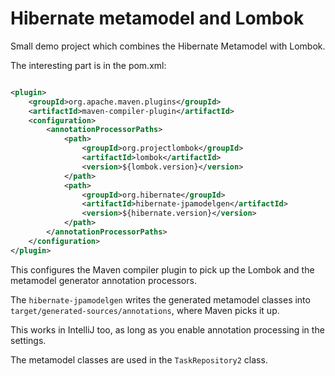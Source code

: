 # Hibernate metamodel and Lombok

Small demo project which combines the Hibernate Metamodel with Lombok.

The interesting part is in the pom.xml:

```xml

<plugin>
    <groupId>org.apache.maven.plugins</groupId>
    <artifactId>maven-compiler-plugin</artifactId>
    <configuration>
        <annotationProcessorPaths>
            <path>
                <groupId>org.projectlombok</groupId>
                <artifactId>lombok</artifactId>
                <version>${lombok.version}</version>
            </path>
            <path>
                <groupId>org.hibernate</groupId>
                <artifactId>hibernate-jpamodelgen</artifactId>
                <version>${hibernate.version}</version>
            </path>
        </annotationProcessorPaths>
    </configuration>
</plugin>
```

This configures the Maven compiler plugin to pick up the Lombok and the metamodel generator annotation processors.

The `hibernate-jpamodelgen` writes the generated metamodel classes into `target/generated-sources/annotations`, where
Maven picks it up.

This works in IntelliJ too, as long as you enable annotation processing in the settings.

The metamodel classes are used in the `TaskRepository2` class.